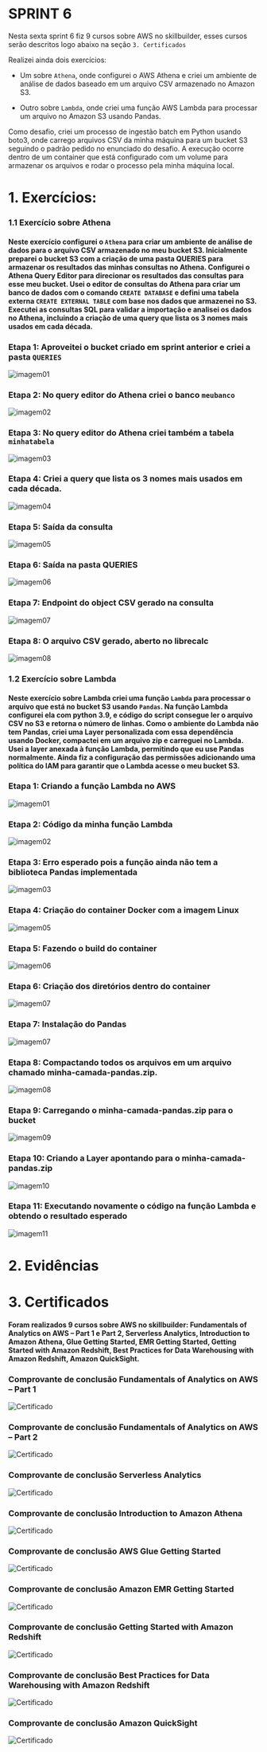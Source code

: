 # SPRINT 6

Nesta sexta sprint 6 fiz 9 cursos sobre AWS no skillbuilder, esses cursos serão descritos logo abaixo na seção `3. Certificados`

Realizei ainda dois exercícios: 

- Um sobre `Athena`, onde configurei o AWS Athena e criei um ambiente de análise de dados baseado em um arquivo CSV armazenado no Amazon S3. 

- Outro sobre `Lambda`, onde criei uma função AWS Lambda para processar um arquivo no Amazon S3 usando Pandas.

Como desafio, criei um processo de ingestão batch em Python usando boto3, onde carrego arquivos CSV da minha máquina para um bucket S3 seguindo o padrão pedido no enunciado do desafio. A execução ocorre dentro de um container que está configurado com um volume para armazenar os arquivos e rodar o processo pela minha máquina local.

# 1. Exercícios:

### 1.1 Exercício sobre Athena

#### Neste exercício configurei o `Athena` para criar um ambiente de análise de dados para o arquivo CSV armazenado no meu bucket S3. Inicialmente preparei o bucket S3 com a criação de uma pasta QUERIES para armazenar os resultados das minhas consultas no Athena. Configurei o Athena Query Editor para direcionar os resultados das consultas para esse meu bucket. Usei o editor de consultas do Athena para criar um banco de dados com o comando `CREATE DATABASE` e defini uma tabela externa `CREATE EXTERNAL TABLE` com base nos dados que armazenei no S3. Executei as consultas SQL para validar a importação e analisei os dados no Athena, incluindo a criação de uma query que lista os 3 nomes mais usados em cada década. 

### Etapa 1: Aproveitei o bucket criado em sprint anterior e criei a pasta `QUERIES`

![imagem01](/Sprint%206/EVIDENCIAS/EVIDENCIA_EXERCICIO/exe_Athena/img01.png)

### Etapa 2: No query editor do Athena criei o banco `meubanco`

![imagem02](/Sprint%206/EVIDENCIAS/EVIDENCIA_EXERCICIO/exe_Athena/img02.png)

### Etapa 3: No query editor do Athena criei também a tabela `minhatabela`

![imagem03](/Sprint%206/EVIDENCIAS/EVIDENCIA_EXERCICIO/exe_Athena/img03.png)

### Etapa 4: Criei a query que lista os 3 nomes mais usados em cada década.  

![imagem04](/Sprint%206/EVIDENCIAS/EVIDENCIA_EXERCICIO/exe_Athena/img04.png)

### Etapa 5: Saída da consulta

![imagem05](/Sprint%206/EVIDENCIAS/EVIDENCIA_EXERCICIO/exe_Athena/img05.png)

### Etapa 6: Saída na pasta QUERIES

![imagem06](/Sprint%206/EVIDENCIAS/EVIDENCIA_EXERCICIO/exe_Athena/img06.png)

### Etapa 7: Endpoint do object CSV gerado na consulta 

![imagem07](/Sprint%206/EVIDENCIAS/EVIDENCIA_EXERCICIO/exe_Athena/img07.png)

### Etapa 8: O arquivo CSV gerado, aberto no librecalc 

![imagem08](/Sprint%206/EVIDENCIAS/EVIDENCIA_EXERCICIO/exe_Athena/img08.png)


### 1.2 Exercício sobre Lambda

#### Neste exercício sobre Lambda criei uma função `Lambda` para processar o arquivo que está no bucket S3 usando `Pandas`. Na função Lambda configurei ela com python 3.9, e código do script consegue ler o arquivo CSV no S3 e retorna o número de linhas. Como o ambiente do Lambda não tem Pandas, criei uma Layer personalizada com essa dependência usando Docker, compactei em um arquivo zip e carreguei no Lambda. Usei a layer anexada à função Lambda, permitindo que eu use Pandas normalmente. Ainda fiz a configuração das permissões adicionando uma política do IAM para garantir que o Lambda acesse o meu bucket S3.

### Etapa 1: Criando a função Lambda no AWS

![imagem01](/Sprint%206/EVIDENCIAS/EVIDENCIA_EXERCICIO/exe_Lambda/img01.png)

### Etapa 2: Código da minha função Lambda

![imagem02](/Sprint%206/EVIDENCIAS/EVIDENCIA_EXERCICIO/exe_Lambda/img02.png)

### Etapa 3: Erro esperado pois a função ainda não tem a biblioteca Pandas implementada

![imagem03](/Sprint%206/EVIDENCIAS/EVIDENCIA_EXERCICIO/exe_Lambda/img03.png)

### Etapa 4: Criação do container Docker com a imagem Linux

![imagem05](/Sprint%206/EVIDENCIAS/EVIDENCIA_EXERCICIO/exe_Lambda/img05.png)

### Etapa 5: Fazendo o build do container 

![imagem06](/Sprint%206/EVIDENCIAS/EVIDENCIA_EXERCICIO/exe_Lambda/img06.png)

### Etapa 6: Criação dos diretórios dentro do container

![imagem07](/Sprint%206/EVIDENCIAS/EVIDENCIA_EXERCICIO/exe_Lambda/img07.png)

### Etapa 7: Instalação do Pandas

![imagem07](/Sprint%206/EVIDENCIAS/EVIDENCIA_EXERCICIO/exe_Lambda/img07a.png)

### Etapa 8: Compactando todos os arquivos em um arquivo chamado minha-camada-pandas.zip.

![imagem08](/Sprint%206/EVIDENCIAS/EVIDENCIA_EXERCICIO/exe_Lambda/img08.png)

### Etapa 9: Carregando o minha-camada-pandas.zip para o bucket

![imagem09](/Sprint%206/EVIDENCIAS/EVIDENCIA_EXERCICIO/exe_Lambda/img09.png)

### Etapa 10: Criando a Layer apontando para o minha-camada-pandas.zip

![imagem10](/Sprint%206/EVIDENCIAS/EVIDENCIA_EXERCICIO/exe_Lambda/img10.png)

### Etapa 11: Executando novamente o código na função Lambda e obtendo o resultado esperado

![imagem11](/Sprint%206/EVIDENCIAS/EVIDENCIA_EXERCICIO/exe_Lambda/img11.png)


# 2. Evidências



# 3. Certificados

#### Foram realizados 9 cursos sobre AWS no skillbuilder: Fundamentals of Analytics on AWS – Part 1 e Part 2, Serverless Analytics, Introduction to Amazon Athena, Glue Getting Started, EMR Getting Started, Getting Started with Amazon Redshift, Best Practices for Data Warehousing with Amazon Redshift, Amazon QuickSight.

### Comprovante de conclusão Fundamentals of Analytics on AWS – Part 1 

![Certificado](/Sprint%206/CERTIFICADOS/Fundamentals-of-Analytics-on-AWS-Part-1.jpg)

### Comprovante de conclusão Fundamentals of Analytics on AWS – Part 2

![Certificado](/Sprint%206/CERTIFICADOS/Fundamentals-of-Analytics-on-AWS-Part-2.jpg)

### Comprovante de conclusão Serverless Analytics 

![Certificado](/Sprint%206/CERTIFICADOS/Serverless-Analytics.jpg)

### Comprovante de conclusão Introduction to Amazon Athena

![Certificado](/Sprint%206/CERTIFICADOS/Introduction-to-Amazon-Athena.jpg)

### Comprovante de conclusão AWS Glue Getting Started 

![Certificado](/Sprint%206/CERTIFICADOS/AWS-Glue-Getting-Started.jpg)

### Comprovante de conclusão Amazon EMR Getting Started 

![Certificado](/Sprint%206/CERTIFICADOS/Amazon-EMR-Getting-Started.jpg)

### Comprovante de conclusão Getting Started with Amazon Redshift 

![Certificado](/Sprint%206/CERTIFICADOS/Getting-Started-with-Amazon-Redshift.jpg)

### Comprovante de conclusão Best Practices for Data Warehousing with Amazon Redshift

![Certificado](/Sprint%206/CERTIFICADOS/Best-Practices-for-Data-Warehousing-with-Amazon-Redshift.jpg)

### Comprovante de conclusão Amazon QuickSight 

![Certificado](/Sprint%206/CERTIFICADOS/Amazon-QuickSight.jpg)



